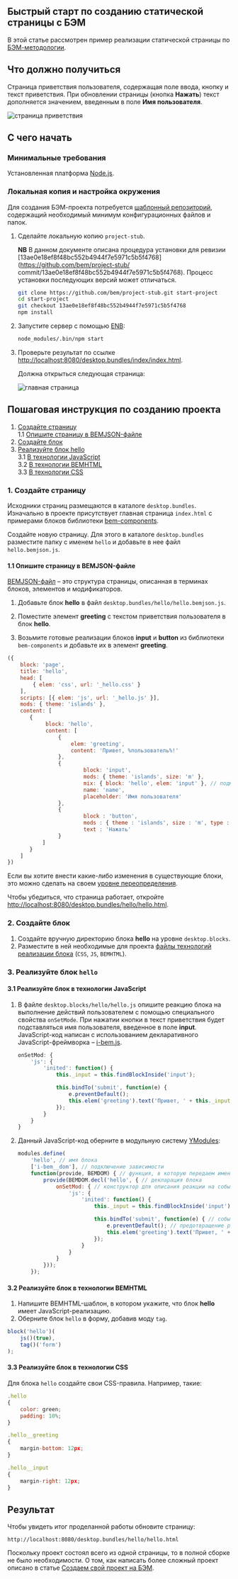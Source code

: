## Быстрый старт по созданию статической страницы с БЭМ

В этой статье рассмотрен пример реализации статической страницы по [БЭМ-методологии](https://ru.bem.info/method/).

## Что должно получиться

Страница приветствия пользователя, содержащая поле ввода, кнопку и текст приветствия. При обновлении страницы (кнопка **Нажать**) текст дополняется значением, введенным в поле **Имя пользователя**.

![страница приветствия](https://img-fotki.yandex.ru/get/15546/289488726.0/0_216a4b_a2dc0cbf_-1-X5L)

## С чего начать

### Минимальные требования

Установленная платформа [Node.js](http://nodejs.org).

### Локальная копия и настройка окружения

Для создания БЭМ-проекта потребуется [шаблонный репозиторий](https://github.com/bem/project-stub),  содержащий необходимый минимум конфигурационных файлов и папок.

1.	Сделайте локальную копию `project-stub`.

	**NB** В данном документе описана процедура установки для ревизии 	[13ae0e18ef8f48bc552b4944f7e5971c5b5f4768](https://github.com/bem/project-stub/	commit/13ae0e18ef8f48bc552b4944f7e5971c5b5f4768). Процесс установки последующих 	версий может отличаться.

	```bash
	git clone https://github.com/bem/project-stub.git start-project
	cd start-project
	git checkout 13ae0e18ef8f48bc552b4944f7e5971c5b5f4768
	npm install
	```

2.	Запустите сервер с помощью [ENB](https://ru.bem.info/tools/bem/enb-bem-techs/):

	```bash
	node_modules/.bin/npm start
	```

3.	Проверьте результат по ссылке [http://localhost:8080/desktop.bundles/index/index.html](http://localhost:8080/desktop.bundles/index/index.html).

	Должна открыться следующая страница:

	![главная страница](https://img-fotki.yandex.ru/get/15572/289488726.0/0_21775c_db513672_orig)

## Пошаговая инструкция по созданию проекта

1.	[Создайте страницу](#page_creation)  
	1.1	[Опишите страницу в BEMJSON-файле](#BEMJSON_declaration)
2.	[Создайте блок](#block_creation)
3.	[Реализуйте блок hello](#block_hello_modification)  
	3.1	[В технологии JavaScript](#JS_modification)  
	3.2	[В технологии BEMHTML](#BEMHTML_modification)  
	3.3	[В технологии CSS](#CSS_modification)

<a name="page_creation"></a>

### 1.  Создайте страницу

Исходники страниц размещаются в каталоге `desktop.bundles`. Изначально в проекте присутствует главная страница `index.html` с примерами блоков библиотеки [bem-components](http://ru.bem.info/libs/bem-components/).

Создайте новую страницу. Для этого в каталоге `desktop.bundles` разместите папку с именем `hello` и добавьте в нее файл `hello.bemjson.js`.


<a name="BEMJSON_declaration"></a>

#### 1.1 Опишите страницу в BEMJSON-файле

[BEMJSON-файл](https://ru.bem.info/technology/bemjson/) – это структура страницы, описанная в терминах блоков, элементов и модификаторов.

1. Добавьте блок **hello** в файл `desktop.bundles/hello/hello.bemjson.js`.

2. Поместите элемент **greeting** с текстом приветствия пользователя в блок **hello**.

3. Возьмите готовые реализации блоков **input** и **button** из библиотеки `bem-components` и добавьте их в элемент **greeting**.

```js
({
    block: 'page',
    title: 'hello',
    head: [
        { elem: 'css', url: '_hello.css' }
    ],
    scripts: [{ elem: 'js', url: '_hello.js' }],
    mods: { theme: 'islands' },
    content: [
       {
            block: 'hello',
            content: [
                {
                    elem: 'greeting',
                    content: 'Привет, %пользователь%!'
                },
                {
                        block: 'input',
                        mods: { theme: 'islands', size: 'm' },
                        mix: { block: 'hello', elem: 'input' }, // подмешиваем элемент для добавления CSS-правил
                        name: 'name',
                        placeholder: 'Имя пользователя'
                },
                {
                        block : 'button',
                        mods : { theme : 'islands', size : 'm', type : 'submit' },
                        text : 'Нажать'
                }
           ]
       }
    ]
})
```

Если вы хотите внести какие-либо изменения в существующие блоки, это можно сделать на своем [уровне переопределения](https://ru.bem.info/tools/bem/bem-tools/levels/).

Чтобы убедиться, что страница работает, откройте [http://localhost:8080/desktop.bundles/hello/hello.html](http://localhost:8080/desktop.bundles/hello/hello.html).

<a name="block_creation"></a>

### 2. Создайте блок

1.  Создайте вручную директорию блока **hello** на уровне `desktop.blocks`.
2.  Разместите в ней необходимые для проекта [файлы технологий реализации блока](https://ru.bem.info/method/filesystem/) (`CSS`, `JS`, `BEMHTML`).

<a name="block_hello_modification"></a>

### 3. Реализуйте блок `hello`

<a name="JS_modification"></a>

#### 3.1 Реализуйте блок в технологии JavaScript

1. В файле `desktop.blocks/hello/hello.js` опишите реакцию блока на выполнение действий пользователем с помощью специального свойства `onSetMode`. При нажатии кнопки в текст приветствия будет подставляться имя пользователя, введенное в поле **input**.
JavaScript-код написан с использованием декларативного JavaScript-фреймворка – [i-bem.js](https://ru.bem.info/technology/i-bem/).

	```js
	onSetMod: {
    	'js': {
        	'inited': function() {
            	this._input = this.findBlockInside('input');
	
            	this.bindTo('submit', function(e) {
                	e.preventDefault();
                	this.elem('greeting').text('Привет, ' + this._input.getVal() + '!');
            	});
        	}
    	}
	}

	```

2. Данный JavaScript-код оберните в модульную систему [YModules](https://ru.bem.info/tools/bem/modules/):

	```js
	modules.define(
    	'hello', // имя блока
    	['i-bem__dom'], // подключение зависимости
    	function(provide, BEMDOM) { // функция, в которую передаем имена используемых модулей
        	provide(BEMDOM.decl('hello', { // декларация блока
            	onSetMod: { // конструктор для описания реакции на события
                	'js': {
                    	'inited': function() {
                        	this._input = this.findBlockInside('input');

                        	this.bindTo('submit', function(e) { // событие, на которое будет реакция
                            	e.preventDefault(); // предотвращение работы события по умолчанию (отправка данных формы на сервер с перезагрузкой страницы)
                            	this.elem('greeting').text('Привет, ' + this._input.getVal() + '!');
                        	});
                    	}
                	}
            	}
        	}));
    	});
	```

<a name="BEMHTML_modification"></a>

#### 3.2 Реализуйте блок в технологии BEMHTML

1. Напишите BEMHTML-шаблон, в котором укажите, что блок **hello** имеет JavaScript-реализацию.
2. Оберните блок `hello` в форму, добавив моду `tag`.

```js
block('hello')(
    js()(true),
    tag()('form')
);
```

<a name="CSS_modification"></a>

#### 3.3 Реализуйте блок в технологии CSS

Для блока `hello` создайте свои CSS-правила. Например, такие:

```js
.hello
{
    color: green;
    padding: 10%;
}

.hello__greeting
{
    margin-bottom: 12px;
}

.hello__input
{
    margin-right: 12px;
}
```
<a name="build"></a>

## Результат

Чтобы увидеть итог проделанной работы обновите страницу:

    http://localhost:8080/desktop.bundles/hello/hello.html

Поскольку проект состоял всего из одной страницы, то в полной сборке не было необходимости. О том, как написать более сложный проект описано в статье [Создаем свой проект на БЭМ](http://ru.bem.info/tutorials/start-with-project-stub/).

